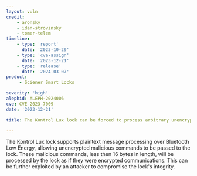```yaml
---
layout: vuln
credit:
    - aronsky
    - idan-strovinsky
    - tomer-telem
timeline:
    - type: 'report'
      date: '2023-10-29'
    - type: 'cve-assign'
      date: '2023-12-21'
    - type: 'release'
      date: '2024-03-07'
product:
     - Sciener Smart Locks

severity: 'high'
alephid: ALEPH-2024006
cve: CVE-2023-7009
date: '2023-12-21'

title: The Kontrol Lux lock can be forced to process arbitrary unencrypted messages

---
```

The Kontrol Lux lock supports plaintext message processing over Bluetooth Low
Energy, allowing unencrypted malicious commands to be passed to the lock. These
malicious commands, less then 16 bytes in length, will be processed by the lock
as if they were encrypted communications. This can be further exploited by an
attacker to compromise the lock's integrity.
